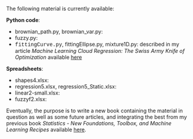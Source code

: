The following material is currently available:

<b>Python code</b>:

<ul>
  <li> brownian_path.py, brownian_var.py: </li>
  <li> fuzzy.py: </li>
  <li> <font face="Courier New">fittingCurve.py</font>, fittingEllipse.py, mixture1D.py: described in my article <em>Machine Learning Cloud Regression: The Swiss Army Knife of Optimization</em> available <a href="https://mltechniques.com/2022/08/25/machine-learning-cloud-regression-the-swiss-army-knife-of-optimization/">here</a></li>
</ul>

<b>Spreadsheets</b>: 

<ul>
  <li> shapes4.xlsx: </li>
  <li> regression5.xlsx, regression5_Static.xlsx: </li>
  <li> linear2-small.xlsx: </li>
  <li>fuzzyf2.xlsx: </li>
</ul>

Eventually, the purpose is to write a new book containing the material in question as well as some future articles, and integrating the best from my previous book <em>Statistics - New Foundations, Toolbox, and Machine Learning Recipes</em> available <a href="https://mltechniques.com/resources/">here</a>.
